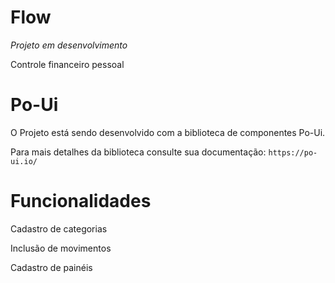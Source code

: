 # Flow

*Projeto em desenvolvimento*

Controle financeiro pessoal

# Po-Ui

O Projeto está sendo desenvolvido com a biblioteca de componentes Po-Ui.

Para mais detalhes da biblioteca consulte sua documentação: `https://po-ui.io/`

# Funcionalidades

Cadastro de categorias

Inclusão de movimentos

Cadastro de painéis


